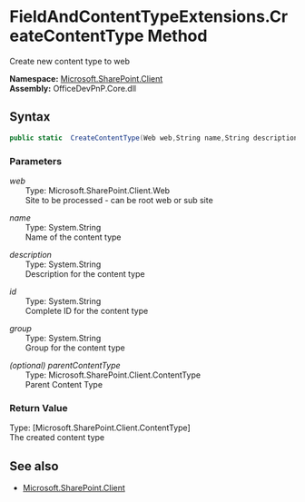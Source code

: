 # FieldAndContentTypeExtensions.CreateContentType Method  
Create new content type to web  

**Namespace:** [Microsoft.SharePoint.Client](Microsoft.SharePoint.Client.md)  
**Assembly:** OfficeDevPnP.Core.dll  
## Syntax
```C#
public static  CreateContentType(Web web,String name,String description,String id,String group,ContentType parentContentType)
```
### Parameters
*web*  
&emsp;&emsp;Type: Microsoft.SharePoint.Client.Web  
&emsp;&emsp;Site to be processed - can be root web or sub site  
  
*name*  
&emsp;&emsp;Type: System.String  
&emsp;&emsp;Name of the content type  
  
*description*  
&emsp;&emsp;Type: System.String  
&emsp;&emsp;Description for the content type  
  
*id*  
&emsp;&emsp;Type: System.String  
&emsp;&emsp;Complete ID for the content type  
  
*group*  
&emsp;&emsp;Type: System.String  
&emsp;&emsp;Group for the content type  
  
*(optional) parentContentType*  
&emsp;&emsp;Type: Microsoft.SharePoint.Client.ContentType  
&emsp;&emsp;Parent Content Type  
  
### Return Value
Type: [Microsoft.SharePoint.Client.ContentType]  
The created content type

## See also
- [Microsoft.SharePoint.Client](Microsoft.SharePoint.Client.md)
